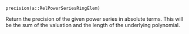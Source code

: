 ```
precision(a::RelPowerSeriesRingElem)
```

Return the precision of the given power series in absolute terms. This will be the sum of the valuation and the length of the underlying polynomial.
